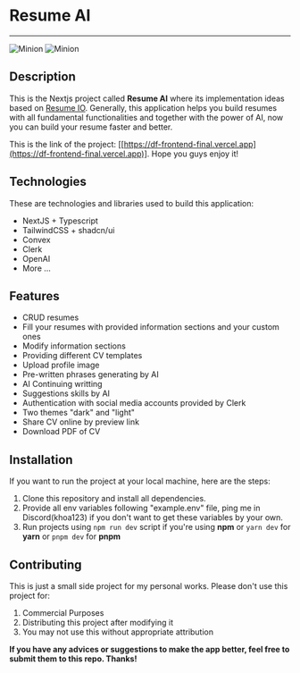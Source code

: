# Resume AI
___
![Minion](https://imgtr.ee/images/2023/10/24/77106094483f58e2c01d74d0deef7f00.png)
![Minion](https://imgtr.ee/images/2023/10/24/452adad89fae65ba2e54b3efd3d9b1e0.png)
## Description
This is the Nextjs project called **Resume AI** where its implementation ideas based on [Resume IO]([https://resume.io]). Generally, this application helps you build resumes with all fundamental functionalities and together with the power of AI, now you can build your resume faster and better.

This is the link of the project: [[https://df-frontend-final.vercel.app](https://df-frontend-final.vercel.app)].
Hope you guys enjoy it!

## Technologies
These are technologies and libraries used to build this application:
+ NextJS + Typescript
+ TailwindCSS + shadcn/ui
+ Convex
+ Clerk
+ OpenAI
+ More ...
  
## Features
+ CRUD resumes
+ Fill your resumes with provided information sections and your custom ones
+ Modify information sections
+ Providing different CV templates
+ Upload profile image
+ Pre-written phrases generating by AI
+ AI Continuing writting
+ Suggestions skills by AI
+ Authentication with social media accounts provided by Clerk
+ Two themes "dark" and "light"
+ Share CV online by preview link
+ Download PDF of CV

## Installation
If you want to run the project at your local machine, here are the steps:
1. Clone this repository and install all dependencies.
2. Provide all env variables following "example.env" file, ping me in Discord(khoa123) if you don't want to get these variables by your own.
3. Run projects using `npm run dev` script if you're using **npm** or `yarn dev` for **yarn** or `pnpm dev` for **pnpm**

## Contributing
This is just a small side project for my personal works. Please don't use this project for:
1. Commercial Purposes
2. Distributing this project after modifying it
3. You may not use this without appropriate attribution

**If you have any advices or suggestions to make the app better, feel free to submit them to this repo. Thanks!**
